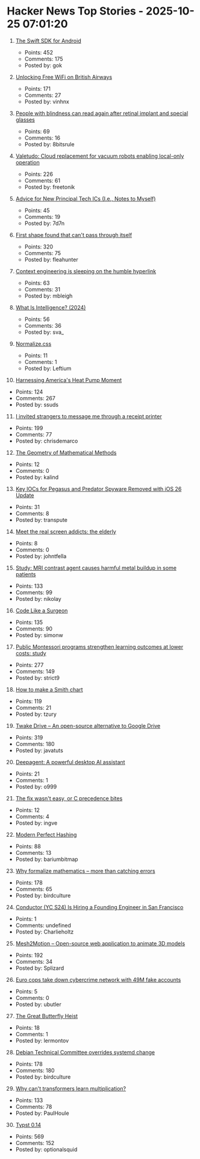 # Hacker News Top Stories - 2025-10-25 07:01:20

1. [The Swift SDK for Android](https://www.swift.org/blog/nightly-swift-sdk-for-android/)
   - Points: 452
   - Comments: 175
   - Posted by: gok

2. [Unlocking Free WiFi on British Airways](https://www.saxrag.com/tech/reversing/2025/06/01/BAWiFi.html)
   - Points: 171
   - Comments: 27
   - Posted by: vinhnx

3. [People with blindness can read again after retinal implant and special glasses](https://www.nbcnews.com/health/health-news/tiny-eye-implant-special-glasses-legally-blind-patients-can-read-rcna238488)
   - Points: 69
   - Comments: 16
   - Posted by: 8bitsrule

4. [Valetudo: Cloud replacement for vacuum robots enabling local-only operation](https://valetudo.cloud/)
   - Points: 226
   - Comments: 61
   - Posted by: freetonik

5. [Advice for New Principal Tech ICs (I.e., Notes to Myself)](https://eugeneyan.com/writing/principal/)
   - Points: 45
   - Comments: 19
   - Posted by: 7d7n

6. [First shape found that can't pass through itself](https://www.quantamagazine.org/first-shape-found-that-cant-pass-through-itself-20251024/)
   - Points: 320
   - Comments: 75
   - Posted by: fleahunter

7. [Context engineering is sleeping on the humble hyperlink](https://mbleigh.dev/posts/context-engineering-with-links/)
   - Points: 63
   - Comments: 31
   - Posted by: mbleigh

8. [What Is Intelligence? (2024)](https://whatisintelligence.antikythera.org/)
   - Points: 56
   - Comments: 36
   - Posted by: sva_

9. [Normalize.css](https://csstools.github.io/normalize.css/)
   - Points: 11
   - Comments: 1
   - Posted by: Leftium

10. [Harnessing America's Heat Pump Moment](https://www.heatpumped.org/p/harnessing-america-s-heat-pump-moment)
   - Points: 124
   - Comments: 267
   - Posted by: ssuds

11. [I invited strangers to message me through a receipt printer](https://aschmelyun.com/blog/i-invited-strangers-to-message-me-through-a-receipt-printer/)
   - Points: 199
   - Comments: 77
   - Posted by: chrisdemarco

12. [The Geometry of Mathematical Methods](https://books.physics.oregonstate.edu/GMM/book.html)
   - Points: 12
   - Comments: 0
   - Posted by: kalind

13. [Key IOCs for Pegasus and Predator Spyware Removed with iOS 26 Update](https://iverify.io/blog/key-iocs-for-pegasus-and-predator-spyware-cleaned-with-ios-26-update)
   - Points: 31
   - Comments: 8
   - Posted by: transpute

14. [Meet the real screen addicts: the elderly](https://www.economist.com/international/2025/10/23/meet-the-real-screen-addicts-the-elderly)
   - Points: 8
   - Comments: 0
   - Posted by: johntfella

15. [Study: MRI contrast agent causes harmful metal buildup in some patients](https://www.ormanager.com/briefs/study-mri-contrast-agent-causes-harmful-metal-buildup-in-some-patients/)
   - Points: 133
   - Comments: 99
   - Posted by: nikolay

16. [Code Like a Surgeon](https://www.geoffreylitt.com/2025/10/24/code-like-a-surgeon)
   - Points: 135
   - Comments: 90
   - Posted by: simonw

17. [Public Montessori programs strengthen learning outcomes at lower costs: study](https://phys.org/news/2025-10-national-montessori-early-outcomes-sharply.html)
   - Points: 277
   - Comments: 149
   - Posted by: strict9

18. [How to make a Smith chart](https://www.johndcook.com/blog/2025/10/23/smith-chart/)
   - Points: 119
   - Comments: 21
   - Posted by: tzury

19. [Twake Drive – An open-source alternative to Google Drive](https://github.com/linagora/twake-drive)
   - Points: 319
   - Comments: 180
   - Posted by: javatuts

20. [Deepagent: A powerful desktop AI assistant](https://deepagent.abacus.ai)
   - Points: 21
   - Comments: 1
   - Posted by: o999

21. [The fix wasn't easy, or C precedence bites](https://boston.conman.org/2025/10/20.1)
   - Points: 12
   - Comments: 4
   - Posted by: ingve

22. [Modern Perfect Hashing](https://blog.sesse.net/blog/tech/2025-10-23-21-23_modern_perfect_hashing.html)
   - Points: 88
   - Comments: 13
   - Posted by: bariumbitmap

23. [Why formalize mathematics – more than catching errors](https://rkirov.github.io/posts/why_lean/)
   - Points: 178
   - Comments: 65
   - Posted by: birdculture

24. [Conductor (YC S24) Is Hiring a Founding Engineer in San Francisco](https://www.ycombinator.com/companies/conductor/jobs/MYjJzBV-founding-engineer)
   - Points: 1
   - Comments: undefined
   - Posted by: Charlieholtz

25. [Mesh2Motion – Open-source web application to animate 3D models](https://mesh2motion.org/)
   - Points: 192
   - Comments: 34
   - Posted by: Splizard

26. [Euro cops take down cybercrime network with 49M fake accounts](https://www.itnews.com.au/news/euro-cops-take-down-cybercrime-network-with-49-million-fake-accounts-621174)
   - Points: 5
   - Comments: 0
   - Posted by: ubutler

27. [The Great Butterfly Heist](https://www.theguardian.com/global/2025/oct/04/great-butterfly-heist-how-collector-stole-thousands-butterflies-from-australian-museums)
   - Points: 18
   - Comments: 1
   - Posted by: lermontov

28. [Debian Technical Committee overrides systemd change](https://lwn.net/Articles/1041316/)
   - Points: 178
   - Comments: 180
   - Posted by: birdculture

29. [Why can't transformers learn multiplication?](https://arxiv.org/abs/2510.00184)
   - Points: 133
   - Comments: 78
   - Posted by: PaulHoule

30. [Typst 0.14](https://typst.app/blog/2025/typst-0.14/)
   - Points: 569
   - Comments: 152
   - Posted by: optionalsquid

